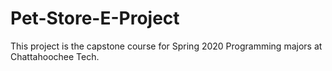 # Pet-Store-E-Project

This project is the capstone course for Spring 2020 Programming majors at Chattahoochee Tech.
